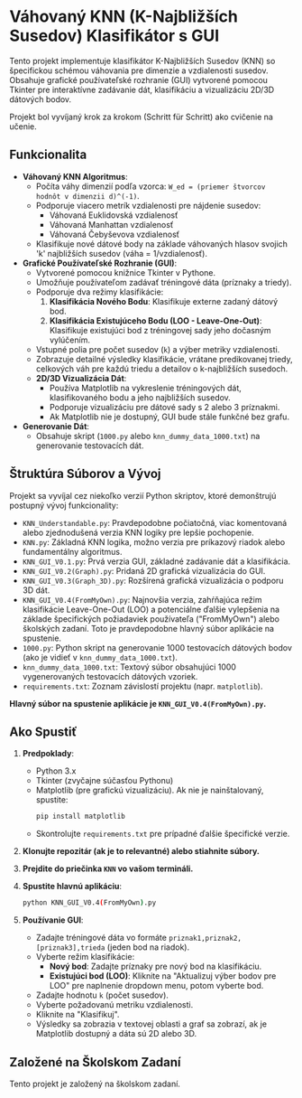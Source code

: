 # Váhovaný KNN (K-Najbližších Susedov) Klasifikátor s GUI

Tento projekt implementuje klasifikátor K-Najbližších Susedov (KNN) so špecifickou schémou váhovania pre dimenzie a vzdialenosti susedov. Obsahuje grafické používateľské rozhranie (GUI) vytvorené pomocou Tkinter pre interaktívne zadávanie dát, klasifikáciu a vizualizáciu 2D/3D dátových bodov.

Projekt bol vyvíjaný krok za krokom (Schritt für Schritt) ako cvičenie na učenie.

## Funkcionalita

* **Váhovaný KNN Algoritmus**:
    * Počíta váhy dimenzií podľa vzorca: `W_ed = (priemer štvorcov hodnôt v dimenzii d)^(-1)`.
    * Podporuje viacero metrík vzdialenosti pre nájdenie susedov:
        * Váhovaná Euklidovská vzdialenosť
        * Váhovaná Manhattan vzdialenosť
        * Váhovaná Čebyševova vzdialenosť
    * Klasifikuje nové dátové body na základe váhovaných hlasov svojich 'k' najbližších susedov (váha = 1/vzdialenosť).
* **Grafické Používateľské Rozhranie (GUI)**:
    * Vytvorené pomocou knižnice Tkinter v Pythone.
    * Umožňuje používateľom zadávať tréningové dáta (príznaky a triedy).
    * Podporuje dva režimy klasifikácie:
        1.  **Klasifikácia Nového Bodu**: Klasifikuje externe zadaný dátový bod.
        2.  **Klasifikácia Existujúceho Bodu (LOO - Leave-One-Out)**: Klasifikuje existujúci bod z tréningovej sady jeho dočasným vylúčením.
    * Vstupné polia pre počet susedov (`k`) a výber metriky vzdialenosti.
    * Zobrazuje detailné výsledky klasifikácie, vrátane predikovanej triedy, celkových váh pre každú triedu a detailov o k-najbližších susedoch.
    * **2D/3D Vizualizácia Dát**:
        * Používa Matplotlib na vykreslenie tréningových dát, klasifikovaného bodu a jeho najbližších susedov.
        * Podporuje vizualizáciu pre dátové sady s 2 alebo 3 príznakmi.
        * Ak Matplotlib nie je dostupný, GUI bude stále funkčné bez grafu.
* **Generovanie Dát**:
    * Obsahuje skript (`1000.py` alebo `knn_dummy_data_1000.txt`) na generovanie testovacích dát.

## Štruktúra Súborov a Vývoj

Projekt sa vyvíjal cez niekoľko verzií Python skriptov, ktoré demonštrujú postupný vývoj funkcionality:

* `KNN_Understandable.py`: Pravdepodobne počiatočná, viac komentovaná alebo zjednodušená verzia KNN logiky pre lepšie pochopenie.
* `KNN.py`: Základná KNN logika, možno verzia pre príkazový riadok alebo fundamentálny algoritmus.
* `KNN_GUI_V0.1.py`: Prvá verzia GUI, základné zadávanie dát a klasifikácia.
* `KNN_GUI_V0.2(Graph).py`: Pridaná 2D grafická vizualizácia do GUI.
* `KNN_GUI_V0.3(Graph_3D).py`: Rozšírená grafická vizualizácia o podporu 3D dát.
* `KNN_GUI_V0.4(FromMyOwn).py`: Najnovšia verzia, zahŕňajúca režim klasifikácie Leave-One-Out (LOO) a potenciálne ďalšie vylepšenia na základe špecifických požiadaviek používateľa ("FromMyOwn") alebo školských zadaní. Toto je pravdepodobne hlavný súbor aplikácie na spustenie.
* `1000.py`: Python skript na generovanie 1000 testovacích dátových bodov (ako je vidieť v `knn_dummy_data_1000.txt`).
* `knn_dummy_data_1000.txt`: Textový súbor obsahujúci 1000 vygenerovaných testovacích dátových vzoriek.
* `requirements.txt`: Zoznam závislostí projektu (napr. `matplotlib`).

**Hlavný súbor na spustenie aplikácie je `KNN_GUI_V0.4(FromMyOwn).py`.**

## Ako Spustiť

1.  **Predpoklady**:
    * Python 3.x
    * Tkinter (zvyčajne súčasťou Pythonu)
    * Matplotlib (pre grafickú vizualizáciu). Ak nie je nainštalovaný, spustite:
        ```bash
        pip install matplotlib
        ```
    * Skontrolujte `requirements.txt` pre prípadné ďalšie špecifické verzie.

2.  **Klonujte repozitár (ak je to relevantné) alebo stiahnite súbory.**

3.  **Prejdite do priečinka `KNN` vo vašom termináli.**

4.  **Spustite hlavnú aplikáciu**:
    ```bash
    python KNN_GUI_V0.4(FromMyOwn).py
    ```

5.  **Používanie GUI**:
    * Zadajte tréningové dáta vo formáte `priznak1,priznak2,[priznak3],trieda` (jeden bod na riadok).
    * Vyberte režim klasifikácie:
        * **Nový bod**: Zadajte príznaky pre nový bod na klasifikáciu.
        * **Existujúci bod (LOO)**: Kliknite na "Aktualizuj výber bodov pre LOO" pre naplnenie dropdown menu, potom vyberte bod.
    * Zadajte hodnotu `k` (počet susedov).
    * Vyberte požadovanú metriku vzdialenosti.
    * Kliknite na "Klasifikuj".
    * Výsledky sa zobrazia v textovej oblasti a graf sa zobrazí, ak je Matplotlib dostupný a dáta sú 2D alebo 3D.

## Založené na Školskom Zadaní

Tento projekt je založený na školskom zadaní.

